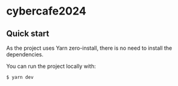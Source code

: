 # cybercafe2024

## Quick start

As the project uses Yarn zero-install, there is no need to install the
dependencies.

You can run the project locally with:

```sh
$ yarn dev
```
